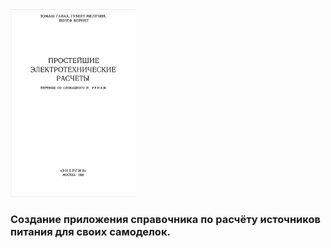 <img height="300" src="/book/3_Electrical_289.jpg" width="200"/>

### Создание приложения справочника по расчёту источников питания для своих самоделок.
